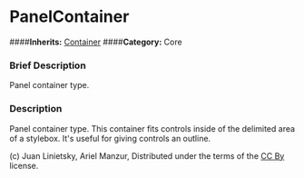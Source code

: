 #  PanelContainer  
####**Inherits:** [Container](class_container)
####**Category:** Core

###  Brief Description  
Panel container type.

###  Description  
Panel container type. This container fits controls inside of the delimited area of a stylebox. It's useful for giving controls an outline.


(c) Juan Linietsky, Ariel Manzur, Distributed under the terms of the [CC By](https://creativecommons.org/licenses/by/3.0/legalcode) license.
